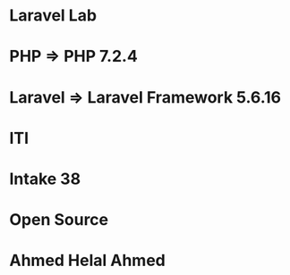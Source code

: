 # Laravel Lab
# PHP => PHP 7.2.4
# Laravel => Laravel Framework 5.6.16
# ITI
# Intake 38 
# Open Source
# Ahmed Helal Ahmed
